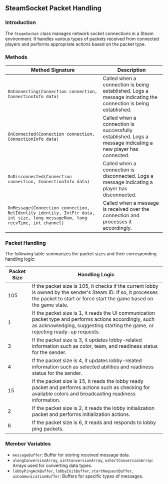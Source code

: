 ## SteamSocket Packet Handling

### Introduction
The `SteamSocket` class manages network socket connections in a Steam environment. It handles various types of packets received from connected players and performs appropriate actions based on the packet type.

### Methods

| Method Signature                                                 | Description                                                                                                   |
|------------------------------------------------------------------|---------------------------------------------------------------------------------------------------------------|
| `OnConnecting(Connection connection, ConnectionInfo data)`       | Called when a connection is being established. Logs a message indicating the connection is being established. |
| `OnConnected(Connection connection, ConnectionInfo data)`        | Called when a connection is successfully established. Logs a message indicating a new player has connected.    |
| `OnDisconnected(Connection connection, ConnectionInfo data)`    | Called when a connection is disconnected. Logs a message indicating a player has disconnected.               |
| `OnMessage(Connection connection, NetIdentity identity, IntPtr data, int size, long messageNum, long recvTime, int channel)` | Called when a message is received over the connection and processes it accordingly.                               |

### Packet Handling

The following table summarizes the packet sizes and their corresponding handling logic:

| Packet Size | Handling Logic                                                                                                                                                                                         |
|-------------|--------------------------------------------------------------------------------------------------------------------------------------------------------------------------------------------------------|
| 105         | If the packet size is 105, it checks if the current lobby is owned by the sender's Steam ID. If so, it processes the packet to start or force start the game based on the game state.                  |
| 1           | If the packet size is 1, it reads the UI communication packet type and performs actions accordingly, such as acknowledging, suggesting starting the game, or rejecting ready-up requests. |
| 3           | If the packet size is 3, it updates lobby-related information such as color, team, and readiness status for the sender.                                                                           |
| 4           | If the packet size is 4, it updates lobby-related information such as selected abilities and readiness status for the sender.                                                                     |
| 15          | If the packet size is 15, it reads the lobby ready packet and performs actions such as checking for available colors and broadcasting readiness information.                                       |
| 2           | If the packet size is 2, it reads the lobby initialization packet and performs initialization actions.                                                                                               |
| 6           | If the packet size is 6, it reads and responds to lobby ping packets.                                                                                                                                |

### Member Variables

- `messageBuffer`: Buffer for storing received message data.
- `ulongConversionArray`, `uintConversionArray`, `ushortConversionArray`: Arrays used for converting data types.
- `lobbyPingAckBuffer`, `lobbyInitBuffer`, `startRequestBuffer`, `uiCommunicationBuffer`: Buffers for specific types of messages.
